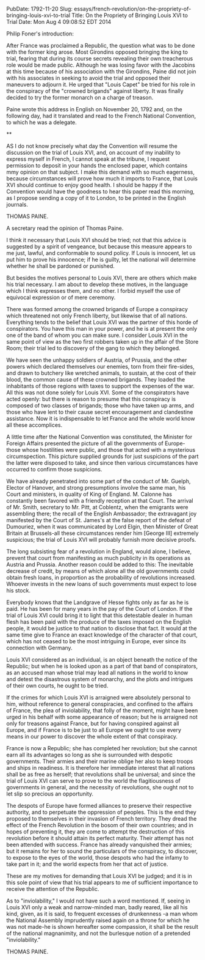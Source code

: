 PubDate: 1792-11-20
Slug: essays/french-revolution/on-the-propriety-of-bringing-louis-xvi-to-trial
Title: On the Propriety of Bringing Louis XVI to Trial
Date: Mon Aug  4 09:08:52 EDT 2014

   Philip Foner's introduction:

   After France was proclaimed a Republic, the question what was to be done
   with the former king arose. Most Girondins opposed bringing the king to
   trial, fearing that during its course secrets revealing their own
   treacherous role would be made public. Although he was losing favor with
   the Jacobins at this time because of his association with the Girondins,
   Paine did not join with his associates in seeking to avoid the trial and
   opposed their maneuvers to adjourn it. He urged that "Louis Capet" be
   tried for his role in the conspiracy of the "crowned brigands" against
   liberty. It was finally decided to try the former monarch on a charge of
   treason.

   Paine wrote this address in English on November 20, 1792 and, on the
   following day, had it translated and read to the French National
   Convention, to which he was a delegate.

   **

   AS I do not know precisely what day the Convention will resume the
   discussion on the trial of Louis XVI, and, on account of my inability to
   express myself in French, I cannot speak at the tribune, I request
   permission to deposit in your hands the enclosed paper, which contains mmy
   opinion on that subject. I make this demand with so much eagerness,
   because circumstances will prove how much it imports to France, that Louis
   XVI should continue to enjoy good health. I should be happy if the
   Convention would have the goodness to hear this paper read this morning,
   as I propose sending a copy of it to London, to be printed in the English
   journals.

   THOMAS PAINE.

   A secretary read the opinion of Thomas Paine.

   I think it necessary that Louis XVI should be tried; not that this advice
   is suggested by a spirit of vengeance, but because this measure appears to
   me just, lawful, and conformable to sound policy. If Louis is innocent,
   let us put him to prove his innocence; if he is guilty, let the national
   will determine whether he shall be pardoned or punished.

   But besides the motives personal to Louis XVI, there are others which make
   his trial necessary. I am about to develop these motives, in the language
   which I think expresses them, and no other. I forbid myself the use of
   equivocal expression or of mere ceremony.

   There was formed among the crowned brigands of Europe a conspiracy which
   threatened not only French liberty, but likewise that of all nations.
   Everything tends to the belief that Louis XVI was the partner of this
   horde of conspirators. You have this man in your power, and he is at
   present the only one of the band of whom you can make sure. I consider
   Louis XVI in the same point of view as the two first robbers taken up in
   the affair of the Store Room; their trial led to discovery of the gang to
   which they belonged.

   We have seen the unhappy soldiers of Austria, of Prussia, and the other
   powers which declared themselves our enemies, torn from their fire-sides,
   and drawn to butchery like wretched animals, to sustain, at the cost of
   their blood, the common cause of these crowned brigands. They loaded the
   inhabitants of those regions with taxes to support the expenses of the
   war. All this was not done solely for Louis XVI. Some of the conspirators
   have acted openly: but there is reason to presume that this conspiracy is
   composed of two classes of brigands; those who have taken up arms, and
   those who have lent to their cause secret encouragement and clandestine
   assistance. Now it is indispensable to let France and the whole world know
   all these accomplices.

   A little time after the National Convention was constituted, the Minister
   for Foreign Affairs presented the picture of all the governments of
   Europe-those whose hostilities were public, and those that acted with a
   mysterious circumspection. This picture supplied grounds for just
   suspicions of the part the latter were disposed to take, and since then
   various circumstances have occurred to confirm those suspicions.

   We have already penetrated into some part of the conduct of Mr. Guelph,
   Elector of Hanover, and strong presumptions involve the same man, his
   Court and ministers, in quality of King of England. M. Calonne has
   constantly been favored with a friendly reception at that Court. The
   arrival of Mr. Smith, secretary to Mr. Pitt, at Coblentz, when the
   emigrants were assembling there; the recall of the English Ambassador; the
   extravagant joy manifested by the Court of St. James's at the false report
   of the defeat of Dumouriez, when it was communicated by Lord Elgin, then
   Minister of Great Britain at Brussels-all these circumstances render him
   [George III] extremely suspicious; the trial of Louis XVI will probably
   furnish more decisive proofs.

   The long subsisting fear of a revolution in England, would alone, I
   believe, prevent that court from manifesting as much publicity in its
   operations as Austria and Prussia. Another reason could be added to this:
   The inevitable decrease of credit, by means of which alone all the old
   governments could obtain fresh loans, in proportion as the probability of
   revolutions increased. Whoever invests in the new loans of such
   governments must expect to lose his stock.

   Everybody knows that the Landgrave of Hesse fights only as far as he is
   paid. He has been for many years in the pay of the Court of London. If the
   trial of Louis XVI could bring it to light that this detestable dealer in
   human flesh has been paid with the produce of the taxes imposed on the
   English people, it would be justice to that nation to disclose that fact.
   It would at the same time give to France an exact knowledge of the
   character of that court, which has not ceased to be the most intriguing in
   Europe, ever since its connection with Germany.

   Louis XVI considered as an individual, is an object beneath the notice of
   the Republic; but when he is looked upon as a part of that band of
   conspirators, as an accused man whose trial may lead all nations in the
   world to know and detest the disastrous system of monarchy, and the plots
   and intrigues of their own courts, he ought to be tried.

   If the crimes for which Louis XVI is arraigned were absolutely personal to
   him, without reference to general conspiracies, and confined to the
   affairs of France, the plea of inviolability, that folly of the moment,
   might have been urged in his behalf with some appearance of reason; but he
   is arraigned not only for treasons against France, but for having
   conspired against all Europe, and if France is to be just to all Europe we
   ought to use every means in our power to discover the whole extent of that
   conspiracy.

   France is now a Republic; she has completed her revolution; but she cannot
   earn all its advantages so long as she is surrounded with despotic
   governments. Their armies and their marine oblige her also to keep troops
   and ships in readiness. It is therefore her immediate interest that all
   nations shall be as free as herself; that revolutions shall be universal;
   and since the trial of Louis XVI can serve to prove to the world the
   flagitiousness of governments in general, and the necessity of
   revolutions, she ought not to let slip so precious an opportunity.

   The despots of Europe have formed alliances to preserve their respective
   authority, and to perpetuate the oppression of peoples. This is the end
   they proposed to themselves in their invasion of French territory. They
   dread the effect of the French Revolution in the bosom of their own
   countries; and in hopes of preventing it, they are come to attempt the
   destruction of this revolution before it should attain its perfect
   maturity. Their attempt has not been attended with success. France has
   already vanquished their armies; but it remains for her to sound the
   particulars of the conspiracy, to discover, to expose to the eyes of the
   world, those despots who had the infamy to take part in it; and the world
   expects from her that act of justice.

   These are my motives for demanding that Louis XVI be judged; and it is in
   this sole point of view that his trial appears to me of sufficient
   importance to receive the attention of the Republic.

   As to "inviolability," I would not have such a word mentioned. If,  seeing
   in Louis XVI only a weak and narrow-minded man, badly reared,  like all
   his kind, given, as it is said, to frequent excesses of drunkenness -a man
   whom the National Assembly imprudently raised again on a throne for which
   he was not made-he is shown hereafter some compassion, it shall be the
   result of the national magnanimity, and not the burlesque notion of a
   pretended "inviolability."

   THOMAS PAINE.

    
